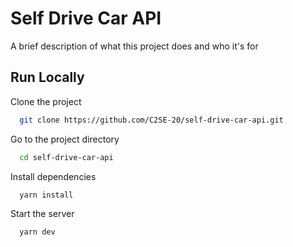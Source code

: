# Self Drive Car API

A brief description of what this project does and who it's for

## Run Locally

Clone the project

```bash
  git clone https://github.com/C2SE-20/self-drive-car-api.git
```

Go to the project directory

```bash
  cd self-drive-car-api
```

Install dependencies

```bash
  yarn install
```

Start the server

```bash
  yarn dev
```

